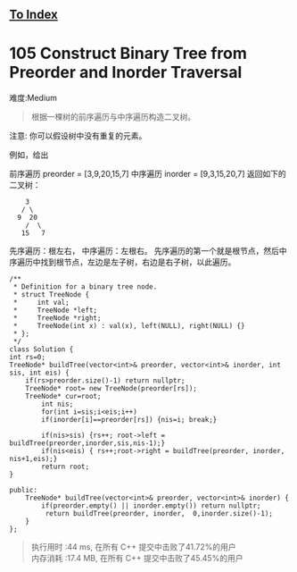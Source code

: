 [To Index](/index.md)
---
# 105 Construct Binary Tree from Preorder and Inorder Traversal
难度:Medium

> 根据一棵树的前序遍历与中序遍历构造二叉树。

注意:
你可以假设树中没有重复的元素。

例如，给出

前序遍历 preorder = [3,9,20,15,7]
中序遍历 inorder = [9,3,15,20,7]
返回如下的二叉树：

```
    3
   / \
  9  20
    /  \
   15   7
```

先序遍历：根左右， 中序遍历：左根右。 先序遍历的第一个就是根节点，然后中序遍历中找到根节点，左边是左子树，右边是右子树，以此遍历。  

```
/**
 * Definition for a binary tree node.
 * struct TreeNode {
 *     int val;
 *     TreeNode *left;
 *     TreeNode *right;
 *     TreeNode(int x) : val(x), left(NULL), right(NULL) {}
 * };
 */
class Solution {
int rs=0;
TreeNode* buildTree(vector<int>& preorder, vector<int>& inorder, int sis, int eis) {
    if(rs>preorder.size()-1) return nullptr;
    TreeNode* root= new TreeNode(preorder[rs]);
    TreeNode* cur=root;
        int nis;
        for(int i=sis;i<eis;i++)
        if(inorder[i]==preorder[rs]) {nis=i; break;}

        if(nis>sis) {rs++; root->left = buildTree(preorder,inorder,sis,nis-1);}
        if(nis<eis) { rs++;root->right = buildTree(preorder, inorder,  nis+1,eis);}
        return root;
}

public:
    TreeNode* buildTree(vector<int>& preorder, vector<int>& inorder) {
        if(preorder.empty() || inorder.empty()) return nullptr;
         return buildTree(preorder, inorder,  0,inorder.size()-1);
    }
};
```

> 执行用时 :44 ms, 在所有 C++ 提交中击败了41.72%的用户   
内存消耗 :17.4 MB, 在所有 C++ 提交中击败了45.45%的用户
